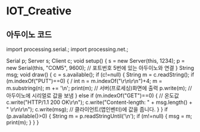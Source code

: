 # IOT_Creative
## 아두이노 코드
import processing.serial.; 
import processing.net.;

Serial p; 
Server s; 
Client c; 
void setup() {
s = new Server(this, 1234); 
p = new Serial(this, "COM5", 9600); // 포트번호 5번에 있는 아두이노와 연결
}
String msg;
void draw() {
c = s.available();
if (c!=null) { 
String m = c.readString(); 
if (m.indexOf("PUT")==0) { /
int n = m.indexOf("\r\n\r\n")+4;
m = m.substring(n);
m += '\n';
print(m); // 서버(프로세싱)화면에 출력
p.write(m); // 아두이노에 시리얼로 값을 보냄
}
else if (m.indexOf("GET")==0) { // 온도값
c.write("HTTP/1.1 200 OK\r\n"); 
c.write("Content-length: " + msg.length() + " \r\n\r\n");
c.write(msg); // 클라이언트(앱인벤터)에 값을 줍니다.
}
}
if (p.available()>0) { 
String m = p.readStringUntil('\n'); 
if (m!=null) {
msg = m;
print(m);
}
}
}
